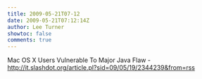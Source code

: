 ```yaml
---
title: 2009-05-21T07-12
date: 2009-05-21T07:12:14Z
author: Lee Turner
showtoc: false
comments: true
---
```


Mac OS X Users Vulnerable To Major Java Flaw - http://it.slashdot.org/article.pl?sid=09/05/19/2344239&from=rss


